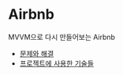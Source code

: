 # Airbnb
MVVM으로 다시 만들어보는 Airbnb

- [문제와 해결](https://github.com/Jeeehee/Airbnb/wiki/%EB%AC%B8%EC%A0%9C%EC%99%80-%ED%95%B4%EA%B2%B0-%F0%9F%91%8D)
- [프로젝트에 사용한 기술들](https://github.com/Jeeehee/Airbnb/wiki/%ED%94%84%EB%A1%9C%EC%A0%9D%ED%8A%B8%EC%97%90-%EC%82%AC%EC%9A%A9%ED%95%9C-%EA%B8%B0%EC%88%A0%EB%93%A4)
